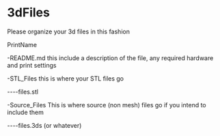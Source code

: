 # 3dFiles

Please organize your 3d files in this fashion

PrintName

-README.md   this include a description of the file, any required hardware and print settings

-STL_Files   this is where your STL files go

----files.stl

-Source_Files This is where source (non mesh) files go if you intend to include them

----files.3ds (or whatever) 
